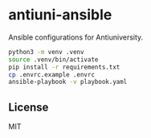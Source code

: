 # antiuni-ansible

Ansible configurations for Antiuniversity.

```sh
python3 -m venv .venv
source .venv/bin/activate
pip install -r requirements.txt
cp .envrc.example .envrc
ansible-playbook -v playbook.yaml
```

## License

MIT
